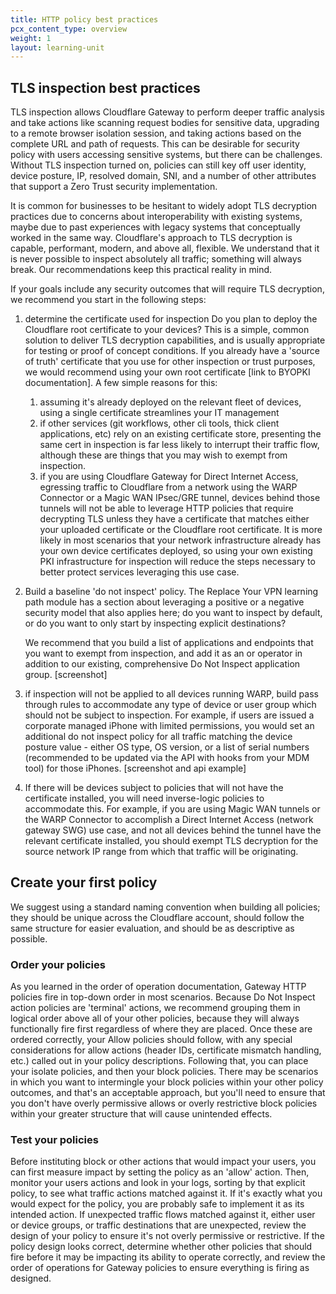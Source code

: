 ```yaml
---
title: HTTP policy best practices
pcx_content_type: overview
weight: 1
layout: learning-unit
---
```


## TLS inspection best practices

TLS inspection allows Cloudflare Gateway to perform deeper traffic analysis and take actions like scanning request bodies for sensitive data, upgrading to a remote browser isolation session, and taking actions based on the complete URL and path of requests. This can be desirable for security policy with users accessing sensitive systems, but there can be challenges. Without TLS inspection turned on, policies can still key off user identity, device posture, IP, resolved domain, SNI, and a number of other attributes that support a Zero Trust security implementation.

It is common for businesses to be hesitant to widely adopt TLS decryption practices due to concerns about interoperability with existing systems, maybe due to past experiences with legacy systems that conceptually worked in the same way. Cloudflare's approach to TLS decryption is capable, performant, modern, and above all, flexible. We understand that it is never possible to inspect absolutely all traffic; something will always break. Our recommendations keep this practical reality in mind.

If your goals include any security outcomes that will require TLS decryption, we recommend you start in the following steps:

1. determine the certificate used for inspection
Do you plan to deploy the Cloudflare root certificate to your devices? This is a simple, common solution to deliver TLS decryption capabilities, and is usually appropriate for testing or proof of concept conditions. If you already have a 'source of truth' certificate that you use for other inspection or trust purposes, we would recommend using your own root certificate [link to BYOPKI documentation]. A few simple reasons for this:

   1. assuming it's already deployed on the relevant fleet of devices, using a single certificate streamlines your IT management
   2. if other services (git workflows, other cli tools, thick client applications, etc) rely on an existing certificate store, presenting the same cert in inspection is far less likely to interrupt their traffic flow, although these are things that you may wish to exempt from inspection.
   3. if you are using Cloudflare Gateway for Direct Internet Access, egressing traffic to Cloudflare from a network using the WARP Connector or a Magic WAN IPsec/GRE tunnel, devices behind those tunnels will not be able to leverage HTTP policies that require decrypting TLS unless they have a certificate that matches either your uploaded certificate or the Cloudflare root certificate. It is more likely in most scenarios that your network infrastructure already has your own device certificates deployed, so using your own existing PKI infrastructure for inspection will reduce the steps necessary to better protect services leveraging this use case.

2. Build a baseline 'do not inspect' policy. The Replace Your VPN learning path module has a section about leveraging a positive or a negative security model that also applies here; do you want to inspect by default, or do you want to only start by inspecting explicit destinations?

    We recommend that you build a list of applications and endpoints that you want to exempt from inspection, and add it as an or operator in addition to our existing, comprehensive Do Not Inspect application group.
    [screenshot]

3. if inspection will not be applied to all devices running WARP, build pass through rules to accommodate any type of device or user group which should not be subject to inspection. For example, if users are issued a corporate managed iPhone with limited permissions, you would set an additional do not inspect policy for all traffic matching the device posture value - either OS type, OS version, or a list of serial numbers (recommended to be updated via the API with hooks from your MDM tool) for those iPhones.
[screenshot and api example]

4. If there will be devices subject to policies that will not have the certificate installed, you will need inverse-logic policies to accommodate this. For example, if you are using Magic WAN tunnels or the WARP Connector to accomplish a Direct Internet Access (network gateway SWG) use case, and not all devices behind the tunnel have the relevant certificate installed, you should exempt TLS decryption for the source network IP range from which that traffic will be originating.

## Create your first policy

We suggest using a standard naming convention when building all policies; they should be unique across the Cloudflare account, should follow the same structure for easier evaluation, and should be as descriptive as possible.

### Order your policies

As you learned in the order of operation documentation, Gateway HTTP policies fire in top-down order in most scenarios. Because Do Not Inspect action policies are 'terminal' actions, we recommend grouping them in logical order above all of your other policies, because they will always functionally fire first regardless of where they are placed. Once these are ordered correctly, your Allow policies should follow, with any special considerations for allow actions (header IDs, certificate mismatch handling, etc.) called out in your policy descriptions. Following that, you can place your isolate policies, and then your block policies. There may be scenarios in which you want to intermingle your block policies within your other policy outcomes, and that's an acceptable approach, but you'll need to ensure that you don't have overly permissive allows or overly restrictive block policies within your greater structure that will cause unintended effects.

### Test your policies

Before instituting block or other actions that would impact your users, you can first measure impact by setting the policy as an 'allow' action. Then, monitor your users actions and look in your logs, sorting by that explicit policy, to see what traffic actions matched against it. If it's exactly what you would expect for the policy, you are probably safe to implement it as its intended action. If unexpected traffic flows matched against it, either user or device groups, or traffic destinations that are unexpected, review the design of your policy to ensure it's not overly permissive or restrictive. If the policy design looks correct, determine whether other policies that should fire before it may be impacting its ability to operate correctly, and review the order of operations for Gateway policies to ensure everything is firing as designed.
